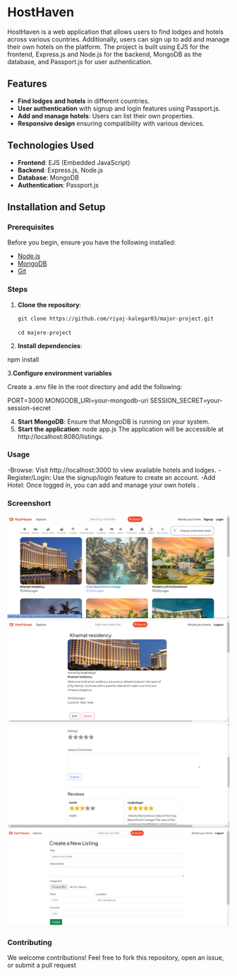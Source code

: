 # HostHaven

HostHaven is a web application that allows users to find lodges and hotels across various countries. Additionally, users can sign up to add and manage their own hotels on the platform. The project is built using EJS for the frontend, Express.js and Node.js for the backend, MongoDB as the database, and Passport.js for user authentication.

## Features

- **Find lodges and hotels** in different countries.
- **User authentication** with signup and login features using Passport.js.
- **Add and manage hotels**: Users can list their own properties.
- **Responsive design** ensuring compatibility with various devices.

## Technologies Used

- **Frontend**: EJS (Embedded JavaScript)
- **Backend**: Express.js, Node.js
- **Database**: MongoDB
- **Authentication**: Passport.js

## Installation and Setup

### Prerequisites

Before you begin, ensure you have the following installed:

- [Node.js](https://nodejs.org/)
- [MongoDB](https://www.mongodb.com/)
- [Git](https://git-scm.com/)

### Steps

1. **Clone the repository**:

   ```
   git clone https://github.com/riyaj-kalegar03/major-project.git

   cd majore-project
   ```

2. **Install dependencies**:

npm install

3.**Configure environment variables**

Create a .env file in the root directory and add the following:

PORT=3000
MONGODB_URI=your-mongodb-uri
SESSION_SECRET=your-session-secret

4. **Start MongoDB**: Ensure that MongoDB is running on your system.
5. **Start the application**:
   node app.js
   The application will be accessible at http://localhost:8080/listings.

### Usage

-Browse: Visit http://localhost:3000 to view available hotels and lodges.
-Register/Login: Use the signup/login feature to create an account.
-Add Hotel: Once logged in, you can add and manage your own hotels .

### Screenshort

![Homepage](/screenshort/Screenshot%202024-08-27%20101455.png)
![Hotel Details](/screenshort/Screenshot%202024-08-27%20101604.png)
![Hotel Details](/screenshort/Screenshot%202024-08-27%20101616.png)
![Add Hotel](/screenshort/Screenshot%202024-08-27%20101644.png)

### Contributing

We welcome contributions! Feel free to fork this repository, open an issue, or submit a pull request
